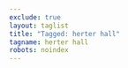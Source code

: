 ```yaml
---
exclude: true
layout: taglist
title: "Tagged: herter hall"
tagname: herter hall
robots: noindex
---
```

